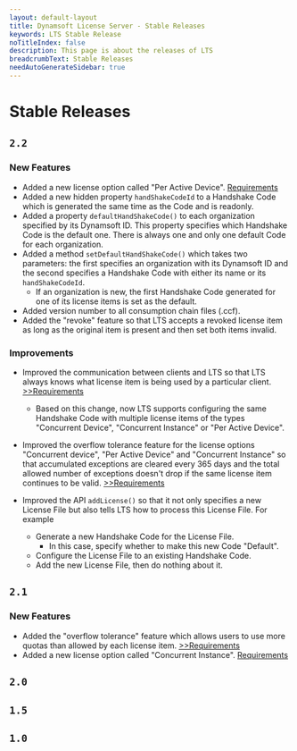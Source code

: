 ```yaml
---
layout: default-layout
title: Dynamsoft License Server - Stable Releases
keywords: LTS Stable Release
noTitleIndex: false
description: This page is about the releases of LTS
breadcrumbText: Stable Releases
needAutoGenerateSidebar: true
---
```


# Stable Releases

## `2.2`

### New Features

* Added a new license option called "Per Active Device". [Requirements]({{site.schedule}}requirements/per-active-device.html)
* Added a new hidden property `handShakeCodeId` to a Handshake Code which is generated the same time as the Code and is readonly.
* Added a property `defaultHandShakeCode()` to each organization specified by its Dynamsoft ID. This property specifies which Handshake Code is the default one. There is always one and only one default Code for each organization.
* Added a method `setDefaultHandShakeCode()` which takes two parameters: the first specifies an organization with its Dynamsoft ID and the second specifies a Handshake Code with either its name or its `handShakeCodeId`.
  + If an organization is new, the first Handshake Code generated for one of its license items is set as the default.
* Added version number to all consumption chain files (.ccf).
* Added the "revoke" feature so that LTS accepts a revoked license item as long as the original item is present and then set both items invalid.

### Improvements

* Improved the communication between clients and LTS so that LTS always knows what license item is being used by a particular client. [>>Requirements]({{site.schedule}}requirements/add-item-id-in-request-n-response.html)
  + Based on this change, now LTS supports configuring the same Handshake Code with multiple license items of the types "Concurrent Device", "Concurrent Instance" or "Per Active Device".

* Improved the overflow tolerance feature for the license options "Concurrent device", "Per Active Device" and "Concurrent Instance" so that accumulated exceptions are cleared every 365 days and the total allowed number of exceptions doesn't drop if the same license item continues to be valid. [>>Requirements]({{site.schedule}}requirements/better-overflow-tolerance.html)

* Improved the API `addLicense()` so that it not only specifies a new License File but also tells LTS how to process this License File. For example
  + Generate a new Handshake Code for the License File.
    - In this case, specify whether to make this new Code "Default".
  + Configure the License File to an existing Handshake Code.
  + Add the new License File, then do nothing about it.

## `2.1`

### New Features

* Added the "overflow tolerance" feature which allows users to use more quotas than allowed by each license item. [>>Requirements]({{site.schedule}}requirements/overflow-tolerance.html)
* Added a new license option called "Concurrent Instance". [Requirements]({{site.schedule}}requirements/concurrent-instance.html)

## `2.0`

## `1.5`

## `1.0`
